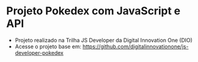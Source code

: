 # Projeto Pokedex com JavaScript e API
- Projeto realizado na Trilha JS Developer da Digital Innovation One (DIO)
- Acesse o projeto base em: https://github.com/digitalinnovationone/js-developer-pokedex
